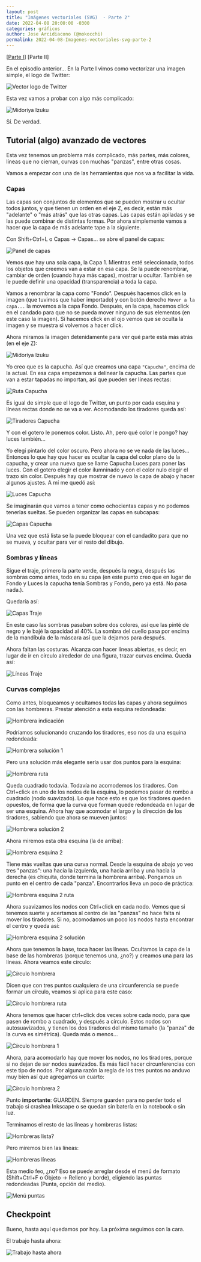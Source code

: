 ```yaml
---
layout: post
title: "Imágenes vectoriales (SVG)  - Parte 2"
date: 2022-04-08 20:00:00 -0300
categories: gráficos
author: Jose Arcidiacono (@mokocchi)
permalink: 2022-04-08-Imagenes-vectoriales-svg-parte-2
---
```


[[Parte I](2022-04-08-Imagenes-vectoriales-svg)] [Parte II]

En el episodio anterior...
En la Parte I vimos como vectorizar una imagen simple, el logo de Twitter:

![Vector logo de Twitter](https://mokocchi.github.io/assets/images/2022-04-07-SVG/twitter-logo.svg)

Esta vez vamos a probar con algo más complicado:

![Midoriya Izuku](https://mokocchi.github.io/assets/images/2022-04-08-SVG-2/IzukuMidoriya.jpg)


Sí. De verdad.

## Tutorial (algo) avanzado de vectores

Esta vez tenemos un problema más complicado, más partes, más colores, líneas que no cierran, curvas con muchas "panzas", entre otras cosas.

Vamos a empezar con una de las herramientas que nos va a facilitar la vida.

### Capas
Las capas son conjuntos de elementos que se pueden mostrar u ocultar todos juntos, y que tienen un orden en el eje Z, es decir, están más "adelante" o "más atrás" que las otras capas. Las capas están apiladas y se las puede combinar de distintas formas. Por ahora simplemente vamos a hacer que la capa de más adelante tape a la siguiente.

Con Shift+Ctrl+L o Capas -> Capas... se abre el panel de capas:

![Panel de capas](https://mokocchi.github.io/assets/images/2022-04-08-SVG-2/panel-capas.png)

Vemos que hay una sola capa, la Capa 1. Mientras esté seleccionada, todos los objetos que creemos van a estar en esa capa. Se la puede renombrar, cambiar de orden (cuando haya más capas), mostrar u ocultar. También se le puede definir una opacidad (transparencia) a toda la capa.

Vamos a renombrar la capa como "Fondo". Después hacemos click en la imagen (que tuvimos que haber importado) y con botón derecho `Mover a la capa...` la movemos a la capa Fondo. Después, en la capa, hacemos click en el candado para que no se pueda mover ninguno de sus elementos (en este caso la imagen). Si hacemos click en el ojo vemos que se oculta la imagen y se muestra si volvemos a hacer click.

Ahora miramos la imagen detenidamente para ver qué parte está más atrás (en el eje Z):

![Midoriya Izuku](https://mokocchi.github.io/assets/images/2022-04-08-SVG-2/IzukuMidoriya.jpg)

Yo creo que es la capucha. Así que creamos una capa `"Capucha"`, encima de la actual. En esa capa empezamos a delinear la capucha. Las partes que van a estar tapadas no importan, así que pueden ser líneas rectas:

![Ruta Capucha](https://mokocchi.github.io/assets/images/2022-04-08-SVG-2/capucha-path.png)

Es igual de simple que el logo de Twitter, un punto por cada esquina y líneas rectas donde no se va a ver. Acomodando los tiradores queda así:

![Tiradores Capucha](https://mokocchi.github.io/assets/images/2022-04-08-SVG-2/capucha-tiradores.png)

Y con el gotero le ponemos color. Listo. Ah, pero qué color le pongo? hay luces también...

Yo elegí pintarlo del color oscuro. Pero ahora no se ve nada de las luces... Entonces lo que hay que hacer es ocultar la capa del color plano de la capucha, y crear una nueva que se llame Capucha Luces para poner las luces. Con el gotero elegir el color ilumninado y con el color nulo elegir el trazo sin color. Después hay que mostrar de nuevo la capa de abajo y hacer algunos ajustes. A mí me quedó así:

![Luces Capucha](https://mokocchi.github.io/assets/images/2022-04-08-SVG-2/capucha-luces.png)

Se imaginarán que vamos a tener como ochocientas capas y no podemos tenerlas sueltas. Se pueden organizar las capas en subcapas:

![Capas Capucha](https://mokocchi.github.io/assets/images/2022-04-08-SVG-2/capucha-capas.png)


Una vez que está lista se la puede bloquear con el candadito para que no se mueva, y ocultar para ver el resto del dibujo.

### Sombras y líneas

Sigue el traje, primero la parte verde, después la negra, después las sombras como antes, todo en su capa (en este punto creo que en lugar de Fondo y Luces la capucha tenía Sombras y Fondo, pero ya está. No pasa nada.).

Quedaría así:

![Capas Traje](https://mokocchi.github.io/assets/images/2022-04-08-SVG-2/traje-color.png)

En este caso las sombras pasaban sobre dos colores, así que las pinté de negro y le bajé la opacidad al 40%. La sombra del cuello pasa por encima de la mandíbula de la máscara así que la dejamos para después.

Ahora faltan las costuras. Alcanza con hacer líneas abiertas, es decir, en lugar de ir en círculo alrededor de una figura, trazar curvas encima. Queda así:

![Líneas Traje](https://mokocchi.github.io/assets/images/2022-04-08-SVG-2/traje-lineas.png)

### Curvas complejas

Como antes, bloqueamos y ocultamos todas las capas y ahora seguimos con las hombreras. Prestar atención a esta esquina redondeada:

![Hombrera indicación](https://mokocchi.github.io/assets/images/2022-04-08-SVG-2/hombrera-indicacion.png)

Podríamos solucionando cruzando los tiradores, eso nos da una esquina redondeada:

![Hombrera solución 1](https://mokocchi.github.io/assets/images/2022-04-08-SVG-2/hombrera-sol-1.png)

Pero una solución más elegante sería usar dos puntos para la esquina:

![Hombrera ruta](https://mokocchi.github.io/assets/images/2022-04-08-SVG-2/hombrera-path.png)

Queda cuadrado todavía. Todavía no acomodemos los tiradores. Con Ctrl+click en uno de los nodos de la esquina, lo podemos pasar de rombo a cuadrado (nodo suavizado). Lo que hace esto es que los tiradores queden opuestos, de forma que la curva que forman quede redondeada en lugar de ser una esquina. Ahora hay que acomodar el largo y la dirección de los tiradores, sabiendo que ahora se mueven juntos:

![Hombrera solución 2](https://mokocchi.github.io/assets/images/2022-04-08-SVG-2/hombrera-sol-2.png)

Ahora miremos esta otra esquina (la de arriba):

![Hombrera esquina 2](https://mokocchi.github.io/assets/images/2022-04-08-SVG-2/curva.png)

Tiene más vueltas que una curva normal. Desde la esquina de abajo yo veo tres "panzas": una hacia la izquierda, una hacia arriba y una hacia la derecha (es chiquita, donde termina la hombrera arriba). Pongamos un punto en el centro de cada "panza". Encontrarlos lleva un poco de práctica:

![Hombrera esquina 2 ruta](https://mokocchi.github.io/assets/images/2022-04-08-SVG-2/hombrera-path.png)

Ahora suavizamos los nodos con Ctrl+click en cada nodo. Vemos que si tenemos suerte y acertamos al centro de las "panzas" no hace falta ni mover los tiradores. Si no, acomodamos un poco los nodos hasta encontrar el centro y queda así:

![Hombrera esquina 2 solución](https://mokocchi.github.io/assets/images/2022-04-08-SVG-2/hombrera-sol-2.png)

Ahora que tenemos la base, toca hacer las líneas. Ocultamos la capa de la base de las hombreras (porque tenemos una, ¿no?) y creamos una para las líneas. Ahora veamos este círculo:

![Círculo hombrera](https://mokocchi.github.io/assets/images/2022-04-08-SVG-2/circulo.png)

Dicen que con tres puntos cualquiera de una circunferencia se puede formar un círculo, veamos si aplica para este caso:

![Círculo hombrera ruta](https://mokocchi.github.io/assets/images/2022-04-08-SVG-2/circulo-path.png)

Ahora tenemos que hacer ctrl+click dos veces sobre cada nodo, para que pasen de rombo a cuadrado, y después a círculo. Estos nodos son autosuavizados, y tienen los dos tiradores del mismo tamaño (la "panza" de la curva es simétrica). Queda más o menos...

![Círculo hombrera 1](https://mokocchi.github.io/assets/images/2022-04-08-SVG-2/circulo-mocho.png)

Ahora, para acomodarlo hay que mover los nodos, no los tiradores, porque si no dejan de ser nodos suavizados. Es más fácil hacer circunferencias con este tipo de nodos. Por alguna razón la regla de los tres puntos no anduvo muy bien así que agregamos un cuarto:

![Círculo hombrera 2](https://mokocchi.github.io/assets/images/2022-04-08-SVG-2/circulo-sol.png)

Punto **importante**: GUARDEN. Siempre guarden para no perder todo el trabajo si crashea Inkscape o se quedan sin batería en la notebook o sin luz.

Terminamos el resto de las líneas y hombreras listas:

![Hombreras lista?](https://mokocchi.github.io/assets/images/2022-04-08-SVG-2/hombreras.png)

Pero miremos bien las líneas:

![Hombreras líneas](https://mokocchi.github.io/assets/images/2022-04-08-SVG-2/puntas.png)

Esta medio feo, ¿no? Eso se puede arreglar desde el menú de formato (Shift+Ctrl+F o Objeto -> Relleno y borde), eligiendo las puntas redondeadas (Punta, opción del medio).

![Menú puntas](https://mokocchi.github.io/assets/images/2022-04-08-SVG-2/puntas-menu.png)

## Checkpoint

Bueno, hasta aquí quedamos por hoy. La próxima seguimos con la cara.

El trabajo hasta ahora: 

![Trabajo hasta ahora](https://mokocchi.github.io/assets/images/2022-04-08-SVG-2/midoriya.svg)
